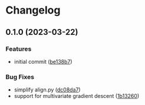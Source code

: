 # Changelog

## 0.1.0 (2023-03-22)

### Features

- initial commit ([be138b7](https://github.com/liblaf/taichi-extras/commit/be138b73eacbc346e12180fb7814c8fbbd9d3445))

### Bug Fixes

- simplify align.py ([dc08da7](https://github.com/liblaf/taichi-extras/commit/dc08da7850306dd755ecefe4f44e9b3d5af72a0a))
- support for multivariate gradient descent ([1b13260](https://github.com/liblaf/taichi-extras/commit/1b132606c04a3bd25cc3008ea568c6f4f91b9f01))
